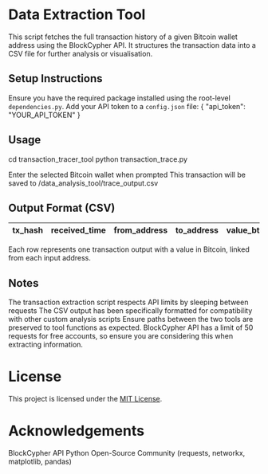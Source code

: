 # Data Extraction Tool
This script fetches the full transaction history of a given Bitcoin wallet address using the BlockCypher API. It structures the transaction data into a CSV file for further analysis or visualisation.

## Setup Instructions
Ensure you have the required package installed using the root-level `dependencies.py`.
Add your API token to a `config.json` file:
{
  "api_token": "YOUR_API_TOKEN"
}

## Usage
cd transaction_tracer_tool
python transaction_trace.py

Enter the selected Bitcoin wallet when prompted
This transaction will be saved to /data_analysis_tool/trace_output.csv

## Output Format (CSV)
| tx\_hash | received\_time | from\_address | to\_address | value\_btc |
| -------- | -------------- | ------------- | ----------- | ---------- |

Each row represents one transaction output with a value in Bitcoin, linked from each input address.

## Notes 
The transaction extraction script respects API limits by sleeping between requests
The CSV output has been specifically formatted for compatibility with other custom analysis scripts
Ensure paths between the two tools are preserved to tool functions as expected.
BlockCypher API has a limit of 50 requests for free accounts, so ensure you are considering this when extracting information.

# License
This project is licensed under the [MIT License](https://opensource.org/license/mit).

# Acknowledgements
BlockCypher API
Python Open-Source Community (requests, networkx, matplotlib, pandas)